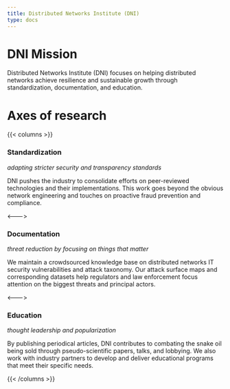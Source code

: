 ```yaml
---
title: Distributed Networks Institute (DNI)
type: docs
---
```


# DNI Mission

Distributed Networks Institute (DNI) focuses on helping distributed networks achieve resilience and sustainable growth through standardization, documentation, and education.

# Axes of research

{{< columns >}}
### Standardization

_adapting stricter security and transparency standards_

DNI pushes the industry to consolidate efforts on peer-reviewed technologies and their implementations. This work goes beyond the obvious network engineering and touches on proactive fraud prevention and compliance.

<--->

### Documentation

_threat reduction by focusing on things that matter_

We maintain a crowdsourced knowledge base on distributed networks IT security vulnerabilities and attack taxonomy. Our attack surface maps and corresponding datasets help regulators and law enforcement focus attention on the biggest threats and principal actors.

<--->

### Education

_thought leadership and popularization_

By publishing periodical articles, DNI contributes to combating the snake oil being sold through pseudo-scientific papers, talks, and lobbying. We also work with industry partners to develop and deliver educational programs that meet their specific needs.

{{< /columns >}}